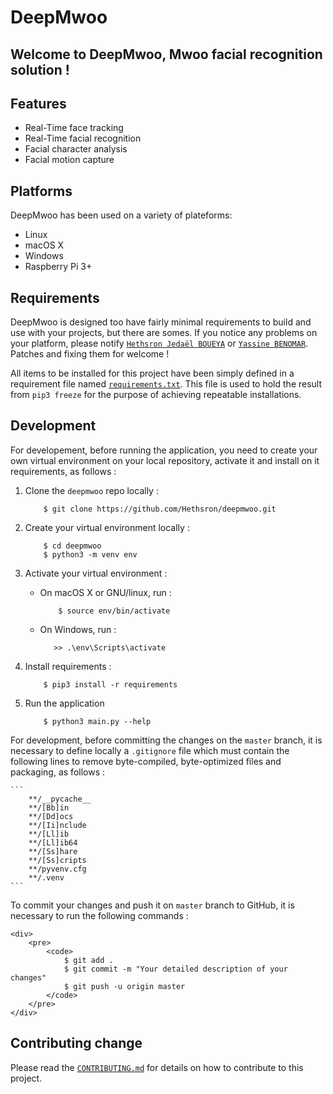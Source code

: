 # DeepMwoo

## Welcome to **DeepMwoo**, Mwoo facial recognition solution !

## Features

*   Real-Time face tracking
*   Real-Time facial recognition
*   Facial character analysis
*   Facial motion capture

## Platforms

DeepMwoo has been used on a variety of plateforms:

*   Linux
*   macOS X
*   Windows
*   Raspberry Pi 3+

## Requirements

DeepMwoo is designed too have fairly minimal requirements to build and use with your projects, but there are somes. If you notice any problems on your platform, please notify [`Hethsron Jedaël BOUEYA`](mailto:hetshron-jeadel.boueya@uha.fr) or [`Yassine BENOMAR`](mailto:yassine.benomar@uha.fr). Patches and fixing them for welcome !

All items to be installed for this project have been simply defined in a requirement file named [`requirements.txt`](requirements.txt). This file is used to hold the result from `pip3 freeze` for the purpose of achieving repeatable installations.

## Development
For developement, before running the application, you need to create your own virtual environment on your local repository, activate it and install on it requirements, as follows :

1. Clone the `deepmwoo` repo locally :

    ```console
        $ git clone https://github.com/Hethsron/deepmwoo.git
    ```

2. Create your virtual environment locally :

    ```console
        $ cd deepmwoo
        $ python3 -m venv env
    ```

3. Activate your virtual environment :

    *  On macOS X or GNU/linux, run :

        ```console
            $ source env/bin/activate
        ```

    *   On Windows, run :

        ```console
           >> .\env\Scripts\activate
        ```

4. Install requirements :

    ```console
        $ pip3 install -r requirements
    ```

5. Run the application

    ```console
        $ python3 main.py --help
    ```

For development, before committing the changes on the `master` branch, it is necessary to define locally a `.gitignore` file which must contain the following lines to remove byte-compiled, byte-optimized files and packaging, as follows :

    ```
        **/__pycache__
        **/[Bb]in
        **/[Dd]ocs
        **/[Ii]nclude
        **/[Ll]ib
        **/[Ll]ib64
        **/[Ss]hare
        **/[Ss]cripts
        **/pyvenv.cfg
        **/.venv
    ```

To commit your changes and push it on `master` branch to GitHub, it is necessary to run the following commands :

    <div>
        <pre>
            <code>
                $ git add .
                $ git commit -m "Your detailed description of your changes"
                $ git push -u origin master
            </code>
        </pre>
    </div>

## Contributing change

Please read the [`CONTRIBUTING.md`](CONTRIBUTING.md) for details on how to contribute to this project.
